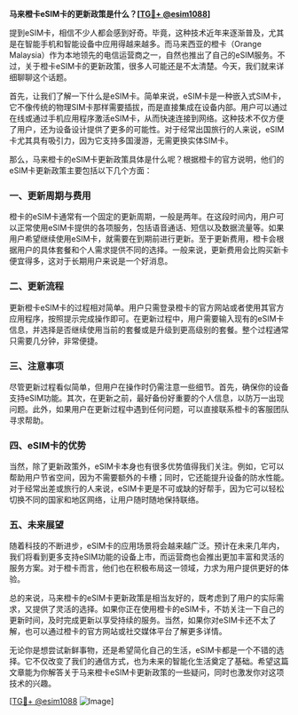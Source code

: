 **马来橙卡eSIM卡的更新政策是什么？[[TG💪+ @esim1088](https://t.me/s/esim1088)]**

提到eSIM卡，相信不少人都会感到好奇。毕竟，这种技术近年来逐渐普及，尤其是在智能手机和智能设备中应用得越来越多。而马来西亚的橙卡（Orange Malaysia）作为本地领先的电信运营商之一，自然也推出了自己的eSIM服务。不过，关于橙卡eSIM卡的更新政策，很多人可能还是不太清楚。今天，我们就来详细聊聊这个话题。

首先，让我们了解一下什么是eSIM卡。简单来说，eSIM卡是一种嵌入式SIM卡，它不像传统的物理SIM卡那样需要插拔，而是直接集成在设备内部。用户可以通过在线或通过手机应用程序激活eSIM卡，从而快速连接到网络。这种技术不仅方便了用户，还为设备设计提供了更多的可能性。对于经常出国旅行的人来说，eSIM卡尤其具有吸引力，因为它支持多国漫游，无需更换实体SIM卡。

那么，马来橙卡的eSIM卡更新政策具体是什么呢？根据橙卡的官方说明，他们的eSIM卡更新政策主要包括以下几个方面：

### **一、更新周期与费用**
橙卡的eSIM卡通常有一个固定的更新周期，一般是两年。在这段时间内，用户可以正常使用eSIM卡提供的各项服务，包括语音通话、短信以及数据流量等。如果用户希望继续使用eSIM卡，就需要在到期前进行更新。至于更新费用，橙卡会根据用户的具体套餐和个人需求提供不同的选择。一般来说，更新费用会比购买新卡便宜得多，这对于长期用户来说是一个好消息。

### **二、更新流程**
更新橙卡eSIM卡的过程相对简单。用户只需登录橙卡的官方网站或者使用其官方应用程序，按照提示完成操作即可。在更新过程中，用户需要输入现有的eSIM卡信息，并选择是否继续使用当前的套餐或是升级到更高级别的套餐。整个过程通常只需要几分钟，非常便捷。

### **三、注意事项**
尽管更新过程看似简单，但用户在操作时仍需注意一些细节。首先，确保你的设备支持eSIM功能。其次，在更新之前，最好备份好重要的个人信息，以防万一出现问题。此外，如果用户在更新过程中遇到任何问题，可以直接联系橙卡的客服团队寻求帮助。

### **四、eSIM卡的优势**
当然，除了更新政策外，eSIM卡本身也有很多优势值得我们关注。例如，它可以帮助用户节省空间，因为不需要额外的卡槽；同时，它还能提升设备的防水性能。对于经常出差或旅行的人来说，eSIM卡更是不可或缺的好帮手，因为它可以轻松切换不同的国家和地区网络，让用户随时随地保持联络。

### **五、未来展望**
随着科技的不断进步，eSIM卡的应用场景将会越来越广泛。预计在未来几年内，我们将看到更多支持eSIM功能的设备上市，而运营商也会推出更加丰富和灵活的服务方案。对于橙卡而言，他们也在积极布局这一领域，力求为用户提供更好的体验。

总的来说，马来橙卡的eSIM卡更新政策是相当友好的，既考虑到了用户的实际需求，又提供了灵活的选择。如果你正在使用橙卡的eSIM卡，不妨关注一下自己的更新时间，及时完成更新以享受持续的服务。当然，如果你对eSIM卡还不太了解，也可以通过橙卡的官方网站或社交媒体平台了解更多详情。

无论你是想尝试新鲜事物，还是希望简化自己的生活，eSIM卡都是一个不错的选择。它不仅改变了我们的通信方式，也为未来的智能化生活奠定了基础。希望这篇文章能为你解答关于马来橙卡eSIM卡更新政策的一些疑问，同时也激发你对这项技术的兴趣。

[[TG💪+ @esim1088](https://t.me/s/esim1088) ![Image](https://i.postimg.cc/4NQfJmqS/Snipaste-2025-05-13-00-14-12.png)]